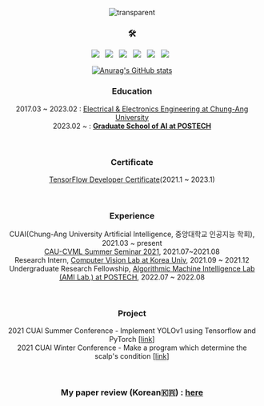<div align=center>
 
![transparent](https://capsule-render.vercel.app/api?type=transparent&fontColor=auto&text=MinkyuKim&height=200&fontSize=60&desc=&descAlignY=75&descAlign=60)
  
<h3 align="center">🛠</h3>
  
<p align="center">
<img src="https://img.shields.io/badge/Python-3776AB?style=flat-square&logo=Python&logoColor=white"/></a> &nbsp
<img src="https://img.shields.io/badge/Tensorflow-FF6F00?style=flat-square&logo=Tensorflow&logoColor=white"/></a> &nbsp
<img src="https://img.shields.io/badge/PyTorch-EE4C2C?style=flat-square&logo=PyTorch&logoColor=white"/></a> &nbsp
<img src="https://img.shields.io/badge/c-AB232C?style=flat-square&logo=c%2B%2B&logoColor=white"/></a> &nbsp 
<img src="https://img.shields.io/badge/c++-00599C?style=flat-square&logo=c%2B%2B&logoColor=white"/></a> &nbsp 
<img src="https://img.shields.io/badge/-Matlab-00C85D.svg?logo=matlab&style=flat-square"/></a> &nbsp 

  
[![Anurag's GitHub stats](https://github-readme-stats.vercel.app/api?username=MinkyuKim26)](https://github.com/anuraghazra/github-readme-stats) 

### Education

2017.03 ~ 2023.02 : [Electrical & Electronics Engineering at Chung-Ang University](http://e3home.cau.ac.kr) <br>
2023.02 ~ : [**Graduate School of AI at POSTECH**](https://ai.postech.ac.kr)

<br>

### Certificate

[TensorFlow Developer Certificate](https://www.credential.net/9aa40377-85e4-4913-8fec-aafd61cd87c0)(2021.1 ~ 2023.1)

<br>

### Experience
CUAI(Chung-Ang University Artificial Intelligence, 중앙대학교 인공지능 학회), 2021.03 ~ present
<br>
[CAU-CVML Summer Seminar 2021](https://sites.google.com/view/cau-cvml/cvmlcau/seminar2021s?authuser=0), 2021.07~2021.08
<br>
Research Intern, [Computer Vision Lab at Korea Univ](https://kuaicv.com), 2021.09 ~ 2021.12
<br>
Undergraduate Research Fellowship, [Algorithmic Machine Intelligence Lab (AMI Lab.) at POSTECH](https://ami.postech.ac.kr), 2022.07 ~ 2022.08



<br>

### Project

2021 CUAI Summer Conference - Implement YOLOv1 using Tensorflow and PyTorch [[link](https://github.com/CUAI-CAU/YOLOv1_implement_using_Tensorflow_or_Pytorch)]
<br>
2021 CUAI Winter Conference - Make a program which determine the scalp's condition [[link](https://github.com/CUAI-CAU/OhMyHead)]

<br>

### My paper review (Korean🇰🇷) : [here](https://velog.io/@minkyu4506/series/논문-리뷰-구현)


</div>
